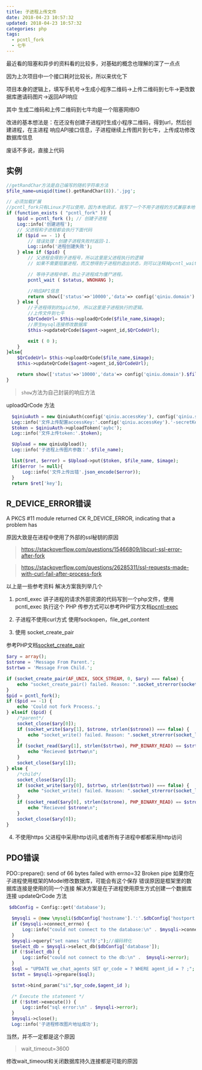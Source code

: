```yaml
---
title: 子进程上传文件
date: 2018-04-23 10:57:32
updated: 2018-04-23 10:57:32
categories: php
tags:
  - pcntl_fork
  - 七牛
---
```


最近看的阻塞和异步的资料看的比较多，对基础的概念也理解的深了一点点

因为上次项目中一个接口耗时比较长，所以来优化下

项目本身的逻辑上，填写手机号->生成小程序二维码->上传二维码到七牛->更改数据库邀请码图片->返回API响应

其中 生成二维码和上传二维码到七牛均是一个阻塞网络IO

改进的基本想法是：在还没有创建子进程时生成小程序二维码，得到url，然后创建进程，在主进程 响应API接口信息，子进程继续上传图片到七牛，上传成功修改数据库信息

废话不多说，直接上代码
## 实例

<!-- more -->

```php
//getRandChar方法是自己编写的随机字符串方法
$file_name=uniqid(time().getRandChar(8)).'.jpg';

// 必须加载扩展
//pcntl_fork只有Linux才可以使用，因为本地调试，我写了一个不用子进程的方式兼容本地
if (function_exists ( "pcntl_fork" )) {
    $pid = pcntl_fork (); // 创建子进程
    Log::info('创建进程');
    // 父进程和子进程都会执行下面代码
    if ($pid == - 1) {
        // 错误处理：创建子进程失败时返回-1.
        Log::info('进程创建失败');
    } else if ($pid) {
        // 父进程会得到子进程号，所以这里是父进程执行的逻辑
        // 如果不需要阻塞进程，而又想得到子进程的退出状态，则可以注释掉pcntl_wait($status)语句，或写成：

        // 等待子进程中断，防止子进程成为僵尸进程。
        pcntl_wait ( $status, WNOHANG ); 

        //响应API信息
        return show(['status'=>'10000','data'=> config('qiniu.domain').$file_name]);
    } else {
        //子进程得到的$pid为0, 所以这里是子进程执行的逻辑。
        //上传文件到七牛
        $QrCodeUrl= $this->uploadQrCode($file_name,$image);
        //原生mysql连接修改数据库
        $this->updateQrCode($agent->agent_id,$QrCodeUrl);

        exit ( 0 );
    }
}else{
    $QrCodeUrl= $this->uploadQrCode($file_name,$image);
    $this->updateQrCode($agent->agent_id,$QrCodeUrl);

    return show(['status'=>'10000','data'=> config('qiniu.domain').$file_name]);
}
```
>`show`方法为自己封装的响应方法

uploadQrCode 方法
```php
  $qiniuAuth = new QiniuAuth(config('qiniu.accessKey'), config('qiniu.secretKey'));
  Log::info('文件上传配置accessKey:'.config('qiniu.accessKey').'-secretKey:'. config('qiniu.secretKey'));
  $token = $qiniuAuth->uploadToken('aybc');
  Log::info('文件上传token:'.$token);

  $Upload = new qiniuUpload();
  Log::info('子进程上传图片参数：'.$file_name);

  list($ret, $error) = $Upload->put($token, $file_name, $image);
  if($error != null){
      Log::info('文件上传出错'.json_encode($error));
  }
  return $ret['key'];
```



## R_DEVICE_ERROR错误

A PKCS #11 module returned CK R_DEVICE_ERROR, indicating that a problem has

原因大致是在进程中使用了外部的ssl秘钥的原因
>https://stackoverflow.com/questions/15466809/libcurl-ssl-error-after-fork

>https://stackoverflow.com/questions/26285311/ssl-requests-made-with-curl-fail-after-process-fork

以上是一些参考资料
解决方案我列举几个

1. pcntl_exec
  讲子进程的请求外部资源的代码写到一个php文件，使用pcntl_exec 执行这个 PHP 
  传参方式可以参考PHP官方文档[pcntl-exec](http://php.net/manual/zh/function.pcntl-exec.php "pcntl-exec")
2. 子进程不使用curl方式
  使用fsockopen，file_get_content
  
3. 使用 socket_create_pair 
 
  参考PHP文档[socket_create_pair](http://php.net/manual/zh/function.socket-create-pair.php "socket_create_pair")
  ```php
  $ary = array();
  $strone = 'Message From Parent.';
  $strtwo = 'Message From Child.';

  if (socket_create_pair(AF_UNIX, SOCK_STREAM, 0, $ary) === false) {
      echo "socket_create_pair() failed. Reason: ".socket_strerror(socket_last_error());
  }
  $pid = pcntl_fork();
  if ($pid == -1) {
      echo 'Could not fork Process.';
  } elseif ($pid) {
      /*parent*/
      socket_close($ary[0]);
      if (socket_write($ary[1], $strone, strlen($strone)) === false) {
          echo "socket_write() failed. Reason: ".socket_strerror(socket_last_error($ary[1]));
      }
      if (socket_read($ary[1], strlen($strtwo), PHP_BINARY_READ) == $strtwo) {
          echo "Recieved $strtwo\n";
      }
      socket_close($ary[1]);
  } else {
      /*child*/
      socket_close($ary[1]);
      if (socket_write($ary[0], $strtwo, strlen($strtwo)) === false) {
          echo "socket_write() failed. Reason: ".socket_strerror(socket_last_error($ary[0]));
      }
      if (socket_read($ary[0], strlen($strone), PHP_BINARY_READ) == $strone) {
          echo "Recieved $strone\n";
      }
      socket_close($ary[0]);
  }
  ```

4. 不使用https
  父进程中采用http访问,或者所有子进程中都都采用http访问

## PDO错误
PDO::prepare(): send of 66 bytes failed with errno=32 Broken pipe
 如果你在子进程使用框架的Model修改数据库，可能会有这个保存
 错误原因是框架里的数据库连接是使用的同一个连接
 解决方案是在子进程使用原生方式创建一个数据库连接
 updateQrCode 方法
```php
 $dbConfig = Config::get('database');

  $mysqli = @new \mysqli($dbConfig['hostname'].':'.$dbConfig['hostport'], $dbConfig['username'], $dbConfig['password']);
  if ($mysqli->connect_errno) {
      Log::info("could not connect to the database:\n" . $mysqli->connect_error);//诊断连接错误
  }
  $mysqli->query("set names 'utf8';");//编码转化
  $select_db = $mysqli->select_db($dbConfig['database']);
  if (!$select_db) {
      Log::info("could not connect to the db:\n" .  $mysqli->error);
  }
  $sql = "UPDATE we_chat_agents SET qr_code = ? WHERE agent_id = ? ;";
  $stmt = $mysqli->prepare($sql);

  $stmt->bind_param("si",$qr_code,$agent_id );

  /* Execute the statement */
  if (!$stmt->execute()) {
      Log::info("sql error:\n" . $mysqli->error);
  }
  $mysqli->close();
  Log::info('子进程修改图片地址成功');
```


 当然，并不一定都是这个原因
 
 >wait_timeout=3600
  
 修改wait_timeout和关闭数据库持久连接都是可能的原因






